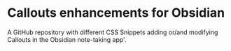 # Callouts enhancements for Obsidian
A GitHub repository with different CSS Snippets adding or/and modifying Callouts in the Obsidian note-taking app'.
